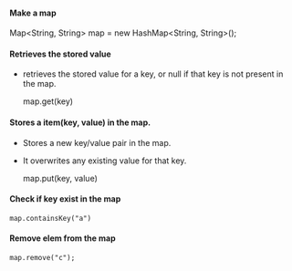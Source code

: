 
####  Make a map
Map<String, String> map = new HashMap<String, String>();

####  Retrieves the stored value
+ retrieves the stored value for a key, or null if that key is not present in the map.

	map.get(key) 

#### Stores a item(key, value) in the map.
+ Stores a new key/value pair in the map.
+ It overwrites any existing value for that key.
 
	map.put(key, value) 

#### Check if key exist in the map
	map.containsKey("a")
	
#### Remove elem from the map
	map.remove("c");
	 
